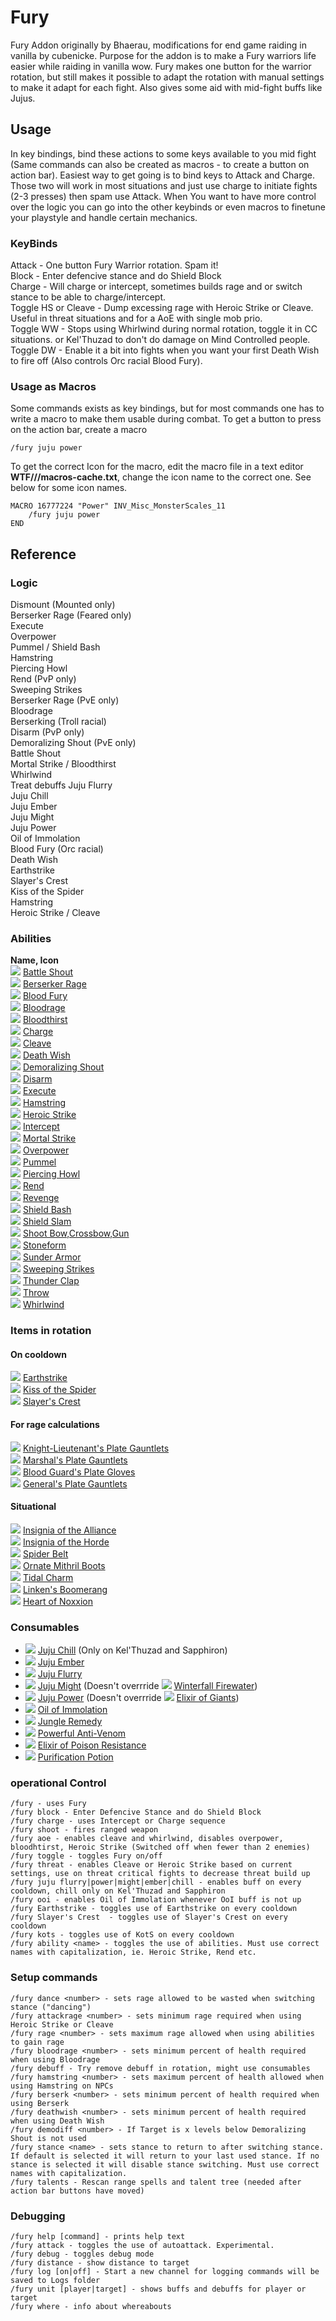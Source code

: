# Fury
Fury Addon originally by Bhaerau, modifications for end game raiding in vanilla by cubenicke. Purpose for the addon is to make a Fury warriors life easier while raiding in vanilla wow.
Fury makes one button for the warrior rotation, but still makes it possible to adapt the rotation with manual settings to make it adapt for each fight. Also gives some aid with mid-fight buffs
like Jujus.

## Usage
In key bindings, bind these actions to some keys available to you mid fight (Same commands can also be created as macros - to create a button on action bar). Easiest way to get going
is to bind keys to Attack and Charge. Those two will work in most situations and just use charge to initiate fights (2-3 presses) then spam use Attack. When You want to have more control over
the logic you can go into the other keybinds or even macros to finetune your playstyle and handle certain mechanics.   

### KeyBinds
Attack - One button Fury Warrior rotation. Spam it!  
Block - Enter defencive stance and do Shield Block  
Charge - Will charge or intercept, sometimes builds rage and or switch stance to be able to charge/intercept.  
Toggle HS or Cleave - Dump excessing rage with Heroic Strike or Cleave. Useful in threat situations and for a AoE with single mob prio.  
Toggle WW - Stops using Whirlwind during normal rotation, toggle it in CC situations. or Kel'Thuzad to don't do damage on Mind Controlled people.   
Toggle DW - Enable it a bit into fights when you want your first Death Wish to fire off (Also controls Orc racial Blood Fury).  

### Usage as Macros
Some commands exists as key bindings, but for most commands one has to write a macro to make them usable during combat.
To get a button to press on the action bar, create a macro
    
    /fury juju power

To get the correct Icon for the macro, edit the macro file in a text editor **WTF/<account>/<character>/macros-cache.txt**, change the icon name to the correct one. See below for some icon names.

    MACRO 16777224 "Power" INV_Misc_MonsterScales_11
        /fury juju power
    END

## Reference
### Logic
Dismount (Mounted only)  
Berserker Rage (Feared only)  
Execute  
Overpower  
Pummel / Shield Bash  
Hamstring  
Piercing Howl  
Rend (PvP only)  
Sweeping Strikes  
Berserker Rage (PvE only)  
Bloodrage  
Berserking (Troll racial)  
Disarm (PvP only)  
Demoralizing Shout (PvE only)  
Battle Shout  
Mortal Strike / Bloodthirst  
Whirlwind  
Treat debuffs
Juju Flurry  
Juju Chill  
Juju Ember  
Juju Might  
Juju Power  
Oil of Immolation  
Blood Fury (Orc racial)  
Death Wish  
Earthstrike  
Slayer's Crest  
Kiss of the Spider  
Hamstring  
Heroic Strike / Cleave  

### Abilities
**Name, Icon**  
![](https://classicdb.ch/images/icons/small/ability_warrior_battleshout.jpg) [Battle Shout](https://classicdb.ch/?spell=25959)  
![](https://classicdb.ch/images/icons/small/spell_nature_ancestralguardian.jpg) [Berserker Rage](https://classicdb.ch/?spell=18449)  
![](https://classicdb.ch/images/icons/small/racial_orc_berserkerstrength.jpg) [Blood Fury](https://classicdb.ch/?spell=20572)  
![](https://classicdb.ch/images/icons/small/ability_racial_bloodrage.jpg) [Bloodrage](https://classicdb.ch/?spell=2687)  
![](https://classicdb.ch/images/icons/small/spell_nature_bloodlust.jpg) [Bloodthirst](https://classicdb.ch/?spell=23900)  
![](https://classicdb.ch/images/icons/small/ability_warrior_charge.jpg) [Charge](https://classicdb.ch/?spell=11578)  
![](https://classicdb.ch/images/icons/small/ability_warrior_cleave.jpg) [Cleave](https://classicdb.ch/?spell=20569)  
![](https://classicdb.ch/images/icons/small/spell_shadow_deathpact.jpg) [Death Wish](https://classicdb.ch/?spell=12328)  
![](https://classicdb.ch/images/icons/small/ability_warrior_warcry.jpg) [Demoralizing Shout](https://classicdb.ch/?spell=11556)  
![](https://classicdb.ch/images/icons/small/ability_warrior_disarm.jpg) [Disarm](https://classicdb.ch/?spell=676)  
![](https://classicdb.ch/images/icons/small/inv_sword_48.jpg) [Execute](https://classicdb.ch/?spell=20662)  
![](https://classicdb.ch/images/icons/small/ability_shockwave.jpg) [Hamstring](https://classicdb.ch/?spell=7373)  
![](https://classicdb.ch/images/icons/small/ability_rogue_ambush.jpg) [Heroic Strike](https://classicdb.ch/?spell=25286)  
![](https://classicdb.ch/images/icons/small/ability_rogue_sprint.jpg) [Intercept](https://classicdb.ch/?spell=20252)  
![](https://classicdb.ch/images/icons/small/ability_warrior_savageblow.jpg) [Mortal Strike](https://classicdb.ch/?spell=21553)  
![](https://classicdb.ch/images/icons/small/ability_meleedamage.jpg) [Overpower](https://classicdb.ch/?spell=11585)  
![](https://classicdb.ch/images/icons/small/inv_gauntlets_04.jpg) [Pummel](https://classicdb.ch/?spell=6552)  
![](https://classicdb.ch/images/icons/small/spell_shadow_deathscream.jpg) [Piercing Howl](https://classicdb.ch/?spell=12323)  
![](https://classicdb.ch/images/icons/small/ability_gouge.jpg) [Rend](https://classicdb.ch/?spell=11574)  
![](https://classicdb.ch/images/icons/small/ability_warrior_revenge.jpg) [Revenge](https://classicdb.ch/?spell=25288)  
![](https://classicdb.ch/images/icons/small/ability_warrior_shieldbash.jpg) [Shield Bash](https://classicdb.ch/?spell=72)  
![](https://classicdb.ch/images/icons/small/inv_shield_05.jpg) [Shield Slam](https://classicdb.ch/?spell=23925)  
![](https://classicdb.ch/images/icons/small/ability_marksmanship.jpg) [Shoot Bow,Crossbow,Gun](https://classicdb.ch/?spell=3018)  
![](https://classicdb.ch/images/icons/small/spell_shadow_unholystrength.jpg) [Stoneform](https://classicdb.ch/?spell=20594)  
![](https://classicdb.ch/images/icons/small/ability_warrior_sunder.jpg) [Sunder Armor](https://classicdb.ch/?spell=11597)  
![](https://classicdb.ch/images/icons/small/ability_rogue_slicedice.jpg) [Sweeping Strikes](https://classicdb.ch/?spell=26654)  
![](https://classicdb.ch/images/icons/small/spell_nature_thunderclap.jpg) [Thunder Clap](https://classicdb.ch/?spell=11581)  
![](https://classicdb.ch/images/icons/small/ability_throw.jpg) [Throw](https://classicdb.ch/?spell=2764)  
![](https://classicdb.ch/images/icons/small/ability_whirlwind.jpg) [Whirlwind](https://classicdb.ch/?spell=1680)  

### Items in rotation

#### On cooldown
![](https://classicdb.ch/images/icons/small/spell_nature_abolishmagic.jpg) [Earthstrike](https://classicdb.ch/?item=21180)  
![](https://classicdb.ch/images/icons/small/inv_trinket_naxxramas04.jpg) [Kiss of the Spider](https://classicdb.ch/?item=22954)  
![](https://classicdb.ch/images/icons/small/inv_trinket_naxxramas03.jpg) [Slayer's Crest](https://classicdb.ch/?item=23041)  

#### For rage calculations
![](https://classicdb.ch/images/icons/small/inv_gauntlets_23.jpg) [Knight-Lieutenant's Plate Gauntlets](https://classicdb.ch/?item=16406)  
![](https://classicdb.ch/images/icons/small/inv_gauntlets_29.jpg) [Marshal's Plate Gauntlets](https://classicdb.ch/?item=16484)  
![](https://classicdb.ch/images/icons/small/inv_gauntlets_26.jpg) [Blood Guard's Plate Gloves](https://classicdb.ch/?item=16510)  
![](https://classicdb.ch/images/icons/small/inv_gauntlets_10.jpg) [General's Plate Gauntlets](https://classicdb.ch/?item=16548)  

#### Situational
![](https://classicdb.ch/images/icons/small/inv_jewelry_trinketpvp_01.jpg) [Insignia of the Alliance](https://classicdb.ch/?item=18854)  
![](https://classicdb.ch/images/icons/small/inv_jewelry_trinketpvp_02.jpg) [Insignia of the Horde](https://classicdb.ch/?item=18834)  
![](https://classicdb.ch/images/icons/small/inv_belt_25.jpg) [Spider Belt](https://classicdb.ch/?item=4328)  
![](https://classicdb.ch/images/icons/small/inv_boots_01.jpg) [Ornate Mithril Boots](https://classicdb.ch/?item=7936)  
![](https://classicdb.ch/images/icons/small/inv_misc_rune_01.jpg) [Tidal Charm](https://classicdb.ch/?item=1404)  
![](https://classicdb.ch/images/icons/small/inv_weapon_shortblade_10.jpg) [Linken's Boomerang](https://classicdb.ch/?item=11905)  
![](https://classicdb.ch/images/icons/small/inv_misc_gem_pearl_06.jpg) [Heart of Noxxion](https://classicdb.ch/?item=17744)  

### Consumables
  * ![](https://classicdb.ch/images/icons/small/inv_misc_monsterscales_09.jpg) [Juju Chill](https://classicdb.ch/?item=12457) (Only on Kel'Thuzad and Sapphiron)
  * ![](https://classicdb.ch/images/icons/small/inv_misc_monsterscales_15.jpg) [Juju Ember](https://classicdb.ch/?item=12455)
  * ![](https://classicdb.ch/images/icons/small/inv_misc_monsterscales_17.jpg) [Juju Flurry](https://classicdb.ch/?item=12450)
  * ![](https://classicdb.ch/images/icons/small/inv_misc_monsterscales_07.jpg) [Juju Might](https://classicdb.ch/?item=12460) (Doesn't overrride ![](https://classicdb.ch/images/icons/small/inv_potion_92.jpg) [Winterfall Firewater](https://classicdb.ch/?item=12820))
  * ![](https://classicdb.ch/images/icons/small/inv_misc_monsterscales_11.jpg) [Juju Power](https://classicdb.ch/?item=12451) (Doesn't overrride ![](https://classicdb.ch/images/icons/small/inv_potion_61.jpg) [Elixir of Giants](https://classicdb.ch/?item=9206))
  * ![](https://classicdb.ch/images/icons/small/inv_potion_11.jpg) [Oil of Immolation](https://classicdb.ch/?item=8956)
  * ![](https://classicdb.ch/images/icons/small/inv_potion_12.jpg) [Jungle Remedy](https://classicdb.ch/?item=2633)
  * ![](https://classicdb.ch/images/icons/small/inv_potion_14.jpg) [Powerful Anti-Venom](https://classicdb.ch/?item=19440)
  * ![](https://classicdb.ch/images/icons/small/inv_potion_12.jpg) [Elixir of Poison Resistance](https://classicdb.ch/?item=3386)
  * ![](https://classicdb.ch/images/icons/small/inv_potion_31.jpg) [Purification Potion](https://classicdb.ch/?item=13462)

### operational Control
```
/fury - uses Fury
/fury block - Enter Defencive Stance and do Shield Block
/fury charge - uses Intercept or Charge sequence
/fury shoot - fires ranged weapon
/fury aoe - enables cleave and whirlwind, disables overpower, bloodhtirst, Heroic Strike (Switched off when fewer than 2 enemies)
/fury toggle - toggles Fury on/off
/fury threat - enables Cleave or Heroic Strike based on current settings, use on threat critical fights to decrease threat build up
/fury juju flurry|power|might|ember|chill - enables buff on every cooldown, chill only on Kel'Thuzad and Sapphiron
/fury ooi - enables Oil of Immolation whenever OoI buff is not up
/fury Earthstrike - toggles use of Earthstrike on every cooldown
/fury Slayer's Crest  - toggles use of Slayer's Crest on every cooldown
/fury kots - toggles use of KotS on every cooldown
/fury ability <name> - toggles the use of abilities. Must use correct names with capitalization, ie. Heroic Strike, Rend etc.
```
### Setup commands
```
/fury dance <number> - sets rage allowed to be wasted when switching stance ("dancing")
/fury attackrage <number> - sets minimum rage required when using Heroic Strike or Cleave
/fury rage <number> - sets maximum rage allowed when using abilities to gain rage
/fury bloodrage <number> - sets minimum percent of health required when using Bloodrage
/fury debuff - Try remove debuff in rotation, might use consumables
/fury hamstring <number> - sets maximum percent of health allowed when using Hamstring on NPCs
/fury berserk <number> - sets minimum percent of health required when using Berserk
/fury deathwish <number> - sets minimum percent of health required when using Death Wish
/fury demodiff <number> - If Target is x levels below Demoralizing Shout is not used
/fury stance <name> - sets stance to return to after switching stance. If default is selected it will return to your last used stance. If no stance is selected it will disable stance switching. Must use correct names with capitalization.
/fury talents - Rescan range spells and talent tree (needed after action bar buttons have moved)
```
### Debugging
```
/fury help [command] - prints help text
/fury attack - toggles the use of autoattack. Experimental.
/fury debug - toggles debug mode
/fury distance - show distance to target  
/fury log [on|off] - Start a new channel for logging commands will be saved to Logs folder
/fury unit [player|target] - shows buffs and debuffs for player or target
/fury where - info about whereabouts
```